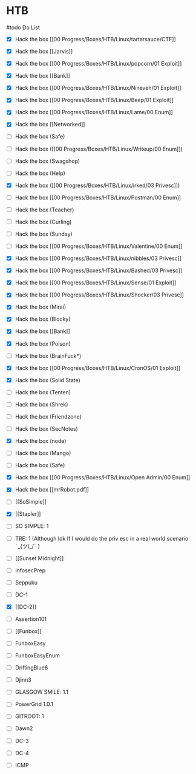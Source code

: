 # HTB
#todo Do List
- [x]  Hack the box [[00 Progress/Boxes/HTB/Linux/tartarsauce/CTF]]
- [x]  Hack the box [[Jarvis]]
- [x]  Hack the box [[00 Progress/Boxes/HTB/Linux/popcorn/01 Exploit]]
- [x]  Hack the box [[Bank]]
- [x]  Hack the box [[00 Progress/Boxes/HTB/Linux/Nineveh/01 Exploit]]
- [x]  Hack the box [[00 Progress/Boxes/HTB/Linux/Beep/01 Exploit]]
- [x]  Hack the box [[00 Progress/Boxes/HTB/Linux/Lame/00 Enum]]
- [x]  Hack the box [[Networked]]
- [ ]  Hack the box (Safe)
- [ ]  Hack the box ([[00 Progress/Boxes/HTB/Linux/Writeup/00 Enum]])
- [ ]  Hack the box (Swagshop)
- [ ]  Hack the box (Help)
- [x]  Hack the box ([[00 Progress/Boxes/HTB/Linux/irked/03 Privesc]])
- [ ]  Hack the box [[00 Progress/Boxes/HTB/Linux/Postman/00 Enum]]
- [ ]  Hack the box (Teacher)
- [ ]  Hack the box (Curling)
- [ ]  Hack the box (Sunday)
- [ ]  Hack the box [[00 Progress/Boxes/HTB/Linux/Valentine/00 Enum]]
- [x]  Hack the box [[00 Progress/Boxes/HTB/Linux/nibbles/03 Privesc]]
- [x]  Hack the box [[00 Progress/Boxes/HTB/Linux/Bashed/03 Privesc]]
- [x]  Hack the box [[00 Progress/Boxes/HTB/Linux/Sense/01 Exploit]]
- [x]  Hack the box [[00 Progress/Boxes/HTB/Linux/Shocker/03 Privesc]]
- [x]  Hack the box (Mirai)
- [x]  Hack the box (Blocky)
- [x]  Hack the box [[Bank]]
- [x]  Hack the box (Poison)
- [ ]  Hack the box (BrainFuck*)
- [x]  Hack the box [[00 Progress/Boxes/HTB/Linux/CronOS/01 Exploit]]
- [x]  Hack the box (Solid State)
- [ ]  Hack the box (Tenten)
- [ ]  Hack the box (Shrek)
- [ ]  Hack the box (Friendzone)
- [ ]  Hack the box (SecNotes)
- [x]  Hack the box (node)
- [ ]  Hack the box (Mango)
- [ ]   Hack the box (Safe) 
- [x]    Hack the box [[00 Progress/Boxes/HTB/Linux/Open Admin/00 Enum]]
- [x]  Hack the box [[mrRobot.pdf]]
- [ ] [[SoSimple]]
- [x] [[Stapler]]
- [ ] SO SIMPLE: 1
- [ ] TRE: 1 (Although Idk If I would do the priv esc in a real world scenario ¯\_(ツ)_/¯ )
- [ ] [[Sunset Midnight]]
- [ ] InfosecPrep
- [ ] Seppuku
- [ ] DC-1
- [x] [[DC-2]]
- [ ] Assertion101
- [ ] [[Funbox]]
- [ ] FunboxEasy
- [ ] FunboxEasyEnum
- [ ] DriftingBlue6
- [ ] Djinn3
- [ ] GLASGOW SMILE: 1.1
- [ ] PowerGrid 1.0.1
- [ ] GITROOT: 1
- [ ] Dawn2
- [ ] DC-3
- [ ] DC-4
- [ ] ICMP

